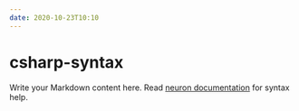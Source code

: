 ```yaml
---
date: 2020-10-23T10:10
---
```


# csharp-syntax

Write your Markdown content here. Read [neuron documentation](https://neuron.zettel.page/2011404.html) for syntax help.

